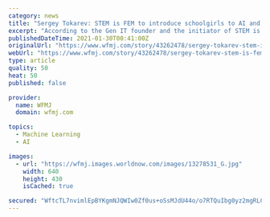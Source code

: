 ```yaml
---
category: news
title: "Sergey Tokarev: STEM is FEM to introduce schoolgirls to AI and machine learning"
excerpt: "According to the Gen IT founder and the initiator of STEM is FEM, high school students from different regions of Ukraine will take part in a module dedicated to Computer Science."
publishedDateTime: 2021-01-30T00:41:00Z
originalUrl: "https://www.wfmj.com/story/43262478/sergey-tokarev-stem-is-fem-to-introduce-schoolgirls-to-ai-and-machine-learning"
webUrl: "https://www.wfmj.com/story/43262478/sergey-tokarev-stem-is-fem-to-introduce-schoolgirls-to-ai-and-machine-learning"
type: article
quality: 50
heat: 50
published: false

provider:
  name: WFMJ
  domain: wfmj.com

topics:
  - Machine Learning
  - AI

images:
  - url: "https://wfmj.images.worldnow.com/images/13278531_G.jpg"
    width: 640
    height: 430
    isCached: true

secured: "WftcTL7nvimlEpBYKgmNJQWIw0Zf0us+oSsMJdU44o/o7RTQuIbg0yz2mgRLCyLatpHoAaJL+YPT7S7wtLaqkIrO/Z+RUewhI4I6lNWYHc4FCa1/Wm6nEPpgrH4+pXkNkNN9C46x1IEdgZ12outhCTIIISrs2vmokEh5uFeRc6bw8EGfhkmsSzjyTMCpmI71ywhSPl2wDeKyVJmHnuAnenqrskbmHhkdI0FilAbpl+JXtWQkxCzdscvB4BFxVNYp70mS7S0Yw5SPCKSK0Xo1WzjjXb9RmMcpDZP+KnbOzCVq5lQq+XHMvf8OH159GYrAnNbjhnwasG36aZpeDcSkUXWbE8YC/s5xtvABXoQGB3w=;KQf3BPNq2sjKxNzYwh8XNQ=="
---
```


